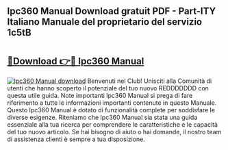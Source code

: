 ## Ipc360 Manual Download gratuit PDF - Part-ITY Italiano Manuale del proprietario del servizio 1c5tB

# <h2><a href="http://df9e29.blite.top/?on=Ipc360+Manual">🔗Download 👉🔴 Ipc360 Manual</a></h2>

[![Ipc360 Manual download](https://i.imgur.com/lujVjoI.png)](http://df9e29.blite.top/?on=Ipc360+Manual)
Benvenuti nel Club! Unisciti alla Comunità di utenti che hanno scoperto il potenziale del tuo nuovo REDDDDDDD con questa utile guida. Note importanti Ipc360 Manual si prega di fare riferimento a tutte le informazioni importanti contenute in questo Manuale. Questo Ipc360 Manual è dotato di funzionalità complete per soddisfare le diverse esigenze. Riteniamo che Ipc360 Manual sia stata una guida essenziale alla tua ricerca per comprendere le caratteristiche e le capacità del tuo nuovo articolo. Se hai bisogno di aiuto o hai domande, il nostro team di assistenza clienti è sempre a tua disposizione.
